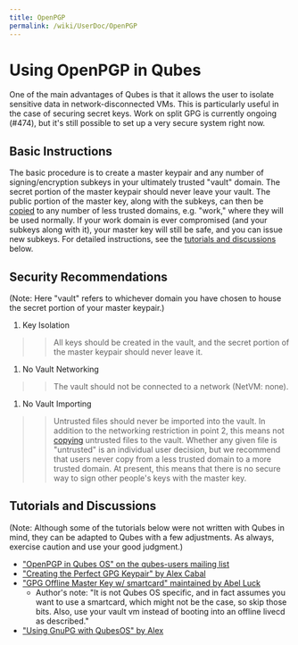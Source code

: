 ```yaml
---
title: OpenPGP
permalink: /wiki/UserDoc/OpenPGP
---
```


Using OpenPGP in Qubes
======================

One of the main advantages of Qubes is that it allows the user to isolate sensitive data in network-disconnected VMs. This is particularly useful in the case of securing secret keys. Work on split GPG is currently ongoing (\#474), but it's still possible to set up a very secure system right now.

Basic Instructions
------------------

The basic procedure is to create a master keypair and any number of signing/encryption subkeys in your ultimately trusted "vault" domain. The secret portion of the master keypair should never leave your vault. The public portion of the master key, along with the subkeys, can then be [copied](/wiki/VmTools/QvmCopyToVm) to any number of less trusted domains, e.g. "work," where they will be used normally. If your work domain is ever compromised (and your subkeys along with it), your master key will still be safe, and you can issue new subkeys. For detailed instructions, see the [tutorials and discussions](/wiki/UserDoc/OpenPGP#TutorialsandDiscussions) below.

Security Recommendations
------------------------

(Note: Here "vault" refers to whichever domain you have chosen to house the secret portion of your master keypair.)

1.  Key Isolation

> > All keys should be created in the vault, and the secret portion of the master keypair should never leave it.

1.  No Vault Networking

> > The vault should not be connected to a network (NetVM: none).

1.  No Vault Importing

> > Untrusted files should never be imported into the vault. In addition to the networking restriction in point 2, this means not [copying](/wiki/VmTools/QvmCopyToVm) untrusted files to the vault. Whether any given file is "untrusted" is an individual user decision, but we recommend that users never copy from a less trusted domain to a more trusted domain. At present, this means that there is no secure way to sign other people's keys with the master key.

Tutorials and Discussions
-------------------------

(Note: Although some of the tutorials below were not written with Qubes in mind, they can be adapted to Qubes with a few adjustments. As always, exercise caution and use your good judgment.)

-   [​"OpenPGP in Qubes OS" on the qubes-users mailing list](https://groups.google.com/d/topic/qubes-users/Kwfuern-R2U/discussion)
-   [​"Creating the Perfect GPG Keypair" by Alex Cabal](https://alexcabal.com/creating-the-perfect-gpg-keypair/)
-   [​"GPG Offline Master Key w/ smartcard" maintained by Abel Luck](https://gist.github.com/abeluck/3383449)
    -   Author's note: "It is not Qubes OS specific, and in fact assumes you want to use a smartcard, which might not be the case, so skip those bits. Also, use your vault vm instead of booting into an offline livecd as described."
-   [​"Using GnuPG with QubesOS" by Alex](https://apapadop.wordpress.com/2013/08/21/using-gnupg-with-qubesos/)

